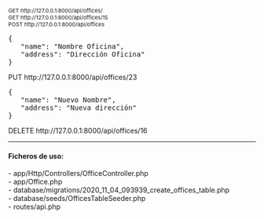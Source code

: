 <p style="font-size:11px;">
GET http://127.0.0.1:8000/api/offices/ <br/>
GET http://127.0.0.1:8000/api/offices/15 <br/>
POST http://127.0.0.1:8000/api/offices <br/>
<pre>
{
   "name": "Nombre Oficina",
   "address": "Dirección Oficina"
}
</pre>
PUT http://127.0.0.1:8000/api/offices/23 <br/>
<pre>
{
   "name": "Nuevo Nombre",
   "address": "Nueva dirección"
}
</pre>
DELETE http://127.0.0.1:8000/api/offices/16
<hr>
<h4>Ficheros de uso:</h4>
- app/Http/Controllers/OfficeController.php<br/>
- app/Office.php<br/>
- database/migrations/2020_11_04_093939_create_offices_table.php<br/>
- database/seeds/OfficesTableSeeder.php<br/>
- routes/api.php<br/>
</p>
